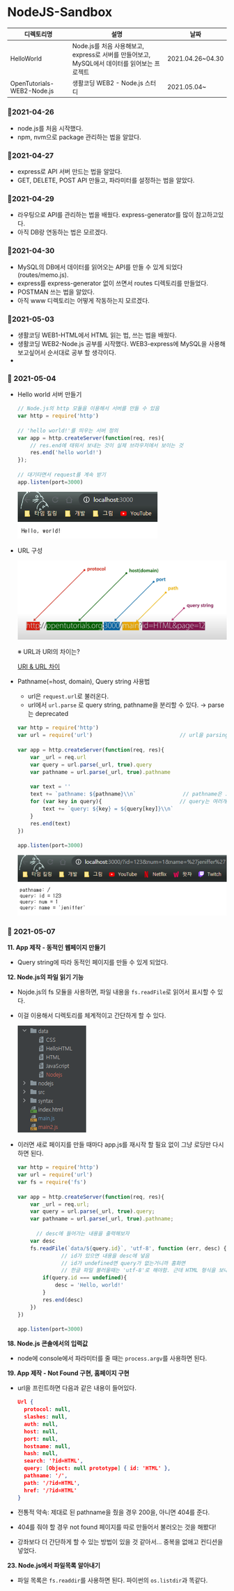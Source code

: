 # NodeJS-Sandbox

| 디렉토리명                 | 설명                                                         | 날짜             |
| -------------------------- | ------------------------------------------------------------ | ---------------- |
| HelloWorld                 | Node.js를 처음 사용해보고, express로 서버를 만들어보고, MySQL에서 데이터를 읽어보는 프로젝트 | 2021.04.26~04.30 |
| OpenTutorials-WEB2-Node.js | 생활코딩 WEB2 - Node.js 스터디                               | 2021.05.04~      |



### 🌸2021-04-26

- node.js를 처음 시작했다. 
- npm, nvm으로 package 관리하는 법을 알았다.



### 🌸2021-04-27

- express로 API 서버 만드는 법을 알았다. 
- GET, DELETE, POST API 만들고, 파라미터를 설정하는 법을 알았다.



### 🌸2021-04-29

- 라우팅으로 API를 관리하는 법을 배웠다. express-generator를 많이 참고하고있다.
- 아직 DB랑 연동하는 법은 모르겠다.



### 🌸2021-04-30

- MySQL의 DB에서 데이터를 읽어오는 API를 만들 수 있게 되었다 (routes/memo.js).
- express를 express-generator 없이 쓰면서 routes 디렉토리를 만들었다.
- POSTMAN 쓰는 법을 알았다.
- 아직 www 디렉토리는 어떻게 작동하는지 모르겠다. 



### 🌸2021-05-03

- 생활코딩 WEB1-HTML에서 HTML 읽는 법, 쓰는 법을 배웠다. 
- 생활코딩 WEB2-Node.js 공부를 시작했다. WEB3-express에 MySQL을 사용해보고싶어서 순서대로 공부 할 생각이다.
- 

### 🌸 2021-05-04

- Hello world 서버 만들기

  ```jsx
  // Node.js의 http 모듈을 이용해서 서버를 만들 수 있음
  var http = require('http')
  
  // 'hello world!'를 띄우는 서버 정의
  var app = http.createServer(function(req, res){
      // res.end에 태워서 보내는 것이 실제 브라우저에서 보이는 것
      res.end('hello world!')
  });
  
  // 대기타면서 request를 계속 받기
  app.listen(port=3000)
  ```

  ![helloworld](readme/helloworld.PNG)

- URL 구성

  <img src="readme/url.PNG" alt="url" style="zoom: 67%;" />

  ※ URL과 URI의 차이는?

  [URI & URL 차이](https://velog.io/@jch9537/URI-URL)

- Pathname(=host, domain), Query string 사용법

  - url은 `request.url`로 불러온다.
  - url에서 `url.parse` 로 query string, pathname을 분리할 수 있다. → parse는 deprecated

  ```jsx
  var http = require('http')
  var url = require('url')                            // url을 parsing하려면 Node.js의 url 모듈이 필요하다
  
  var app = http.createServer(function(req, res){
      var _url = req.url
      var query = url.parse(_url, true).query
      var pathname = url.parse(_url, true).pathname
  
      var text = ''
      text += `pathname: ${pathname}\\n`               // pathname은 그냥 string으로 가져와짐
      for (var key in query){                         // query는 여러개 있을 수 있어서 dictObject로 가져와짐
          text += `query: ${key} = ${query[key]}\\n`
      }
      res.end(text)
  })
  
  app.listen(port=3000)
  ```

  ![url-parse](readme/url-parse.PNG)

### 🌸 2021-05-07

**11. App 제작 - 동적인 웹페이지 만들기**

- Query string에 따라 동적인 페이지를 만들 수 있게 되었다.

**12. Node.js의 파일 읽기 기능**

- Nojde.js의 fs 모듈을 사용하면, 파일 내용을 `fs.readFile`로 읽어서 표시할 수 있다.

- 이걸 이용해서 디렉토리를 체계적이고 간단하게 할 수 있다.

  ![fileread-directory](readme/fileread-directory.PNG)

- 이러면 새로 페이지를 만들 때마다 app.js를 재시작 할 필요 없이 그냥 로딩만 다시 하면 된다.

  ```jsx
  var http = require('http')
  var url = require('url')
  var fs = require('fs')
  
  var app = http.createServer(function(req, res){
      var _url = req.url;
      var query = url.parse(_url, true).query;
      var pathname = url.parse(_url, true).pathname;
  
  		// desc에 들어가는 내용을 출력해보자
      var desc
      fs.readFile(`data/${query.id}`, 'utf-8', function (err, desc) {
  				// id가 있으면 내용을 desc에 넣음
  				// id가 undefined면 query가 없는거니까 홈화면
  				// 한글 파일 불러올때는 'utf-8'로 해야함. 근데 HTML 형식을 보내는게 아니라 res.end를 하는거면 여전히 깨질 것.
          if(query.id === undefined){
              desc = 'Hello, world!'
          }
          res.end(desc)
      })
  })
  
  app.listen(port=3000)
  ```

**18. Node.js 콘솔에서의 입력값**

- node에 console에서 파라미터를 줄 때는 `process.argv`를 사용하면 된다.

**19. App 제작 - Not Found 구현, 홈페이지 구현**

- url을 프린트하면 다음과 같은 내용이 들어있다.

  ```json
  Url {
    protocol: null,
    slashes: null,
    auth: null,
    host: null,
    port: null,
    hostname: null,
    hash: null,
    search: '?id=HTML',
    query: [Object: null prototype] { id: 'HTML' },
    pathname: '/',
    path: '/?id=HTML',
    href: '/?id=HTML'
  }
  ```

- 전통적 약속: 제대로 된 pathname을 줬을 경우 200을, 아니면 404를 준다.

- 404를 줘야 할 경우 not found 페이지를 따로 만들어서 불러오는 것을 해봤다!

- 강좌보다 더 간단하게 할 수 있는 방법이 있을 것 같아서... 중복을 없애고 컨디션을 넣었다.

**23. Node.js에서 파일목록 알아내기**

- 파일 목록은 `fs.readdir`를 사용하면 된다. 파이썬의 `os.listdir`과 똑같다.